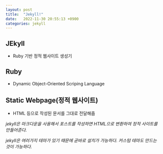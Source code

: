 ```yaml
---
layout: post
title:  "Jekyll!"
date:   2022-11-30 20:55:13 +0900
categories: jekyll
---
```


## JEkyll
- Ruby 기반 정적 웹사이트 생성기

## Ruby
- Dynamic Object-Oriented Scriping Language

## Static Webpage(정적 웹사이트)
- HTML 등으로 작성된 문서를 그대로 전달해줌



_jekyll은 마크다운을 사용해서 포스트를 작성하면 HTML으로 변환하여 정적 사이트를 만들어준다._

_jekyll은 여러가지 테마가 있기 때문에 곧바로 설치가 가능하다. 커스텀 테마도 만드는 것이 가능하다._